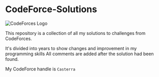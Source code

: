 # CodeForce-Solutions
<img src="https://it-edu.com/sites/default/files/codeforceslogo.png" alt="CodeForces Logo"/>

This repository is a collection of all my solutions to challenges from CodeForces.

It's divided into years to show changes and improvement in my programming skills
All comments are added after the solution had been found.

My CodeForce handle is `Casterra`
